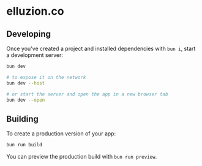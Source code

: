 # elluzion.co

## Developing

Once you've created a project and installed dependencies with `bun i`, start a development server:

```bash
bun dev

# to expose it on the network
bun dev --host

# or start the server and open the app in a new browser tab
bun dev --open
```

## Building

To create a production version of your app:

```bash
bun run build
```

You can preview the production build with `bun run preview`.
